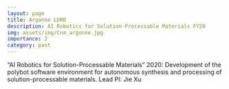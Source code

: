 ```yaml
---
layout: page
title: Argonne LDRD
description: AI Robotics for Solution-Processable Materials FY20
img: assets/img/Cnm_argonne.jpg
importance: 2
category: past
---
```


“AI Robotics for Solution-Processable Materials” 2020: Development of the polybot software environment for autonomous synthesis and processing of solution-processable materials. 
Lead PI: Jie Xu
